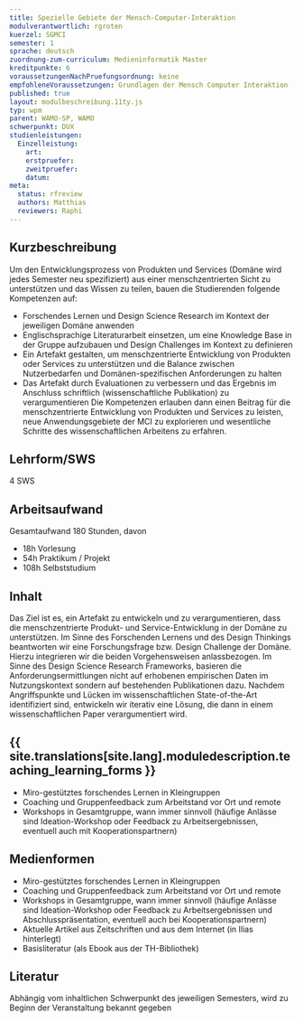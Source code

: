 ```yaml
---
title: Spezielle Gebiete der Mensch-Computer-Interaktion
modulverantwortlich: rgroten
kuerzel: SGMCI
semester: 1
sprache: deutsch
zuordnung-zum-curriculum: Medieninformatik Master
kreditpunkte: 6
voraussetzungenNachPruefungsordnung: keine
empfohleneVoraussetzungen: Grundlagen der Mensch Computer Interaktion (MCI) oder vergleichbares Wissen
published: true
layout: modulbeschreibung.11ty.js
typ: wpm
parent: WAMO-SP, WAMO
schwerpunkt: DUX
studienleistungen:
  Einzelleistung:
    art: 
    erstpruefer: 
    zweitpruefer: 
    datum:
meta:
  status: rfreview
  authors: Matthias
  reviewers: Raphi
---
```



## Kurzbeschreibung

Um den Entwicklungsprozess von Produkten und Services (Domäne wird jedes Semester neu spezifiziert) aus einer menschzentrierten Sicht zu unterstützen und das Wissen zu teilen, bauen die Studierenden folgende Kompetenzen auf: 
* Forschendes Lernen und Design Science Research im Kontext der jeweiligen Domäne anwenden
* Englischsprachige Literaturarbeit einsetzen, um eine Knowledge Base in der Gruppe aufzubauen und Design Challenges im Kontext zu definieren
* Ein Artefakt gestalten, um menschzentrierte Entwicklung von Produkten oder Services zu unterstützen und die Balance zwischen Nutzerbedarfen und Domänen-spezifischen Anforderungen zu halten
* Das Artefakt durch Evaluationen zu verbessern und das Ergebnis im Anschluss schriftlich (wissenschaftliche Publikation) zu verargumentieren
Die Kompetenzen erlauben dann einen Beitrag für die menschzentrierte Entwicklung von Produkten und Services zu leisten, neue Anwendungsgebiete der MCI zu explorieren und wesentliche Schritte des wissenschaftlichen Arbeitens zu erfahren.

## Lehrform/SWS 
4 SWS

## Arbeitsaufwand 
Gesamtaufwand 180 Stunden, davon
- 18h Vorlesung
- 54h Praktikum / Projekt
- 108h Selbststudium

## Inhalt

Das Ziel ist es, ein Artefakt zu entwickeln und zu verargumentieren, dass die menschzentrierte Produkt- und Service-Entwicklung in der Domäne zu unterstützen. Im Sinne des Forschenden Lernens und des Design Thinkings beantworten wir eine Forschungsfrage bzw. Design Challenge der Domäne. Hierzu integrieren wir die beiden Vorgehensweisen anlassbezogen. Im Sinne des Design Science Research Frameworks, basieren die Anforderungsermittlungen nicht auf erhobenen empirischen Daten im Nutzungskontext sondern auf bestehenden Publikationen dazu. Nachdem Angriffspunkte und Lücken im wissenschaftlichen State-of-the-Art identifiziert sind, entwickeln wir iterativ eine Lösung, die dann in einem wissenschaftlichen Paper verargumentiert wird.

## {{ site.translations[site.lang].moduledescription.teaching_learning_forms }}
<!-- Lehr- und Lernformen -->
* Miro-gestütztes forschendes Lernen in Kleingruppen
* Coaching und Gruppenfeedback zum Arbeitstand vor Ort und remote
* Workshops in Gesamtgruppe, wann immer sinnvoll (häufige Anlässe sind Ideation-Workshop oder Feedback zu Arbeitsergebnissen, eventuell auch mit Kooperationspartnern)

## Medienformen

* Miro-gestütztes forschendes Lernen in Kleingruppen
* Coaching und Gruppenfeedback zum Arbeitstand vor Ort und remote
* Workshops in Gesamtgruppe, wann immer sinnvoll (häufige Anlässe sind Ideation-Workshop oder Feedback zu Arbeitsergebnissen und Abschlusspräsentation, eventuell auch bei Kooperationspartnern)
* Aktuelle Artikel aus Zeitschriften und aus dem Internet (in Ilias hinterlegt)
* Basisliteratur (als Ebook aus der TH-Bibliothek)

## Literatur

Abhängig vom inhaltlichen Schwerpunkt des jeweiligen Semesters, wird zu Beginn der Veranstaltung bekannt gegeben

